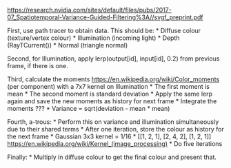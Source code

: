https://research.nvidia.com/sites/default/files/pubs/2017-07_Spatiotemporal-Variance-Guided-Filtering%3A//svgf_preprint.pdf

First, use path tracer to obtain data. This should be:
    * Diffuse colour (texture/vertex colour)
    * Illumination (incoming light)
    * Depth (RayTCurrent())
    * Normal (triangle normal)
    
Second, for Illumination, apply lerp(output[id], input[id], 0.2) from previous frame, if there is one.

Third, calculate the moments https://en.wikipedia.org/wiki/Color_moments (per component) with a 7x7 kernel on Illumination 
    * The first moment is mean
    * The second moment is standard deviation
    * Apply the same lerp again and save the new moments as history for next frame
    * Integrate the moments ???
    * Variance = sqrt(deviation - mean * mean)

Fourth, a-trous:
    * Perform this on variance and illumination simultaneously due to their shared terms
    * After one iteration, store the colour as history for the next frame
    * Gaussian 3x3 kernel = 1/16 * [[1, 2, 1], [2, 4, 2], [1, 2, 1]] https://en.wikipedia.org/wiki/Kernel_(image_processing)
    * Do five iterations

Finally:
    * Multiply in diffuse colour to get the final colour and present that.
